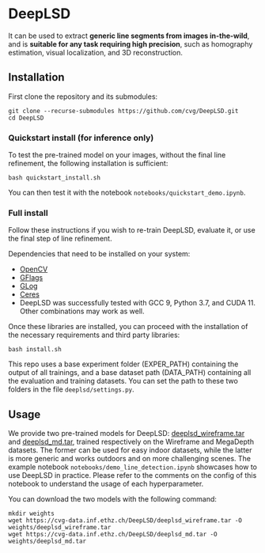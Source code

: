 # DeepLSD
It can be used to extract **generic line segments from images in-the-wild**, and is **suitable for any task requiring high precision**, such as homography estimation, visual localization, and 3D reconstruction.

## Installation
First clone the repository and its submodules:
```
git clone --recurse-submodules https://github.com/cvg/DeepLSD.git
cd DeepLSD
```

### Quickstart install (for inference only)

To test the pre-trained model on your images, without the final line refinement, the following installation is sufficient:
```
bash quickstart_install.sh
```
You can then test it with the notebook `notebooks/quickstart_demo.ipynb`.



### Full install

Follow these instructions if you wish to re-train DeepLSD, evaluate it, or use the final step of line refinement.

Dependencies that need to be installed on your system:
- [OpenCV](https://opencv.org/)
- [GFlags](https://github.com/gflags/gflags)
- [GLog](https://github.com/google/glog)
- [Ceres](http://ceres-solver.org/)
- DeepLSD was successfully tested with GCC 9, Python 3.7, and CUDA 11. Other combinations may work as well.

Once these libraries are installed, you can proceed with the installation of the necessary requirements and third party libraries:
```
bash install.sh
```

This repo uses a base experiment folder (EXPER_PATH) containing the output of all trainings, and a base dataset path (DATA_PATH) containing all the evaluation and training datasets. You can set the path to these two folders in the file `deeplsd/settings.py`.

## Usage
We provide two pre-trained models for DeepLSD: [deeplsd_wireframe.tar](https://cvg-data.inf.ethz.ch/DeepLSD/deeplsd_wireframe.tar) and [deeplsd_md.tar](https://cvg-data.inf.ethz.ch/DeepLSD/deeplsd_md.tar), trained respectively on the Wireframe and MegaDepth datasets. The former can be used for easy indoor datasets, while the latter is more generic and works outdoors and on more challenging scenes.
The example notebook `notebooks/demo_line_detection.ipynb` showcases how to use DeepLSD in practice. Please refer to the comments on the config of this notebook to understand the usage of each hyperparameter.

You can download the two models with the following command:
```
mkdir weights
wget https://cvg-data.inf.ethz.ch/DeepLSD/deeplsd_wireframe.tar -O weights/deeplsd_wireframe.tar
wget https://cvg-data.inf.ethz.ch/DeepLSD/deeplsd_md.tar -O weights/deeplsd_md.tar
```
